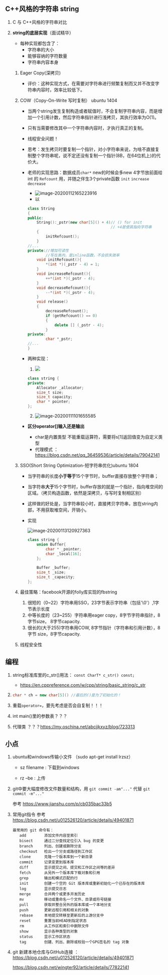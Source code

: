 ## C++风格的字符串 string

1. C 与 C++风格的字符串对比

2. **string的底层实现**（面试精华）
   
   + 每种实现都包含了：
     + 字符串的大小
     + 能够容纳的字符数量
     + 字符串内容本身
   
   1. Eager Copy(深拷贝)
   
      + 评价：这种实现方式，在需要对字符串进行频繁复制而又并不改变字符串内容时，效率比较低下。
      
   2. COW（Copy-On-Write 写时复制） ubuntu 1404
      + 当两个string发生复制构造或者赋值时，不会复制字符串内容，而是增加一个引用计数，然后字符串指针进行浅拷贝，其执行效率为O(1)。
      
      + 只有当需要修改其中一个字符串内容时，才执行真正的复制。
      
      + 线程安全问题！
      
      + 思考：发生拷贝时要复制一个指针，对小字符串来说，为啥不直接复制整个字符串呢，说不定还没有复制一个指针(8B，在64位机上)的代价大。
      
      + 老师的实现思路：数据成员`char*` new的时候会多new 4字节放前面给 int 的 `Refcount` 用，并随之伴生3个private函数 `init` `increase` `decrease` 
      
        + ![image-20200112165223916](2020.01.11.assets/image-20200112165223916.png)
        + 以
      
        ```c++
        class String
        {
        public:
            String():_pstr(new char[5]() + 4)// () for init
                							 // +4是使其指向字符串
            {
                initRefcount();
            }
        //...
        private://增加可读性
            	//写在类内，是inline函数，不会损失效率
            void initRefcount(){   
                *(int *)(_pstr - 4) = 1;
            }
            void increaseRefcount(){
                ++*(int *)(_pstr - 4);
            }
            void decreaseRefcount(){
                --*(int *)(_pstr - 4);
            }
            void release()
            {
                decreaseRefcount();
                if (getRefcount() == 0)
                {
                    delete [] (_pstr - 4);
                }
        private:
                char *_pstr;
        //...   
        }
        ```
      
      + 两种实现：
      
        1. ![](2020.01.11.assets/image-20200111101551784.png)
        
        ```C++
        class string {
        private:
            Allocator _allocator;
            size_t size;
            size_t capacity;
            char * pointer;
        };
        ```
        
        
        
        2. ![image-20200111101655585](2020.01.11.assets/image-20200111101655585.png)
        
      + **区分operator[]输入还是输出**
      
        + char是内置类型 不能重载运算符，需要将s[1]返回值变为自定义类型
        + 代理模式 ： https://blog.csdn.net/qq_36459536/article/details/79042141
      
   3. SSO(Short String Optimization-短字符串优化)ubuntu 1804
      + 当字符串的长度**小于等于**15个字节时，buffer直接存放整个字符串；
   
      + 当字符串**大于**15个字节时，buffer存放的就是一个指针，指向堆空间的区域。（拷贝构造函数，依然是深拷贝，与写时复制相区别）
   
      + 这样做的好处是，当字符串较小时，直接拷贝字符串，放在string内部，不用获取堆空间，开销小。
   
      + 实现
      
        ![image-20200113120927363](2020.01.11.assets/image-20200113120927363.png)
      
        ```C++
        class string {
        	union Buffer{
        		char * _pointer;
        		char _local[16];
        	};
        	
            Buffer _buffer;
        	size_t _size;
        	size_t _capacity;
        };
        ```
      
        
      
   4. 最佳策略：facebook开源的folly库实现的fbstring
   
      1. 很短的（0~22）字符串用SSO，23字节表示字符串（包括'\0'）,1字节表示长度
      2. 中等长度的（23~255）字符串用eager copy，8字节字符串指针，8字节size，
      8字节capacity.
      3. 很长的(大于255)字符串用COW, 8字节指针（字符串和引用计数），8字节
      size，8字节capacity.
   
   5. 线程安全性



## 编程

1. string标准库里的c_str()用法： `const CharT* c_str() const;`
   
   + https://en.cppreference.com/w/cpp/string/basic_string/c_str
   
2. ```c++
   char * ch = new char[5]() //最后的()是为了初始化的！
   ```

3. 重载`operator=`，要先考虑是否会自复制！！！

4. int main()里的参数表？？？

5. 代理类 ？？？https://my.oschina.net/abcijkxyz/blog/723313



## 小点

1. ubuntu和windows传输小文件  （sudo apt-get install lrzsz）

   + sz filename : 下载到windows

   + rz –be : 上传

2. git中要大幅度修改文件数量和结构，用 `git commit -am"..."` 代替 `git commit -m"..."`

   参考 https://www.jianshu.com/p/cb035bac33b5

3. 常用git指令 参考 https://blog.csdn.net/u012526120/article/details/49401871

   ``` 
   最常用的 git 命令有：
      add        添加文件内容至索引
      bisect     通过二分查找定位引入 bug 的变更
      branch     列出、创建或删除分支
      checkout   检出一个分支或路径到工作区
      clone      克隆一个版本库到一个新目录
      commit     记录变更到版本库
      diff       显示提交之间、提交和工作区之间等的差异
      fetch      从另外一个版本库下载对象和引用
      grep       输出和模式匹配的行
      init       创建一个空的 Git 版本库或重新初始化一个已存在的版本库
      log        显示提交日志
      merge      合并两个或更多开发历史
      mv         移动或重命名一个文件、目录或符号链接
      pull       获取并整合另外的版本库或一个本地分支
      push       更新远程引用和相关的对象
      rebase     本地提交转移至更新后的上游分支中
      reset      重置当前HEAD到指定状态
      rm         从工作区和索引中删除文件
      show       显示各种类型的对象
      status     显示工作区状态
      tag        创建、列出、删除或校验一个GPG签名的 tag 对象
   
   ```

4. git 新建本地仓库与GitHub连接 ：https://blog.csdn.net/u012526120/article/details/49401871

   https://blog.csdn.net/wingter92/article/details/77822141